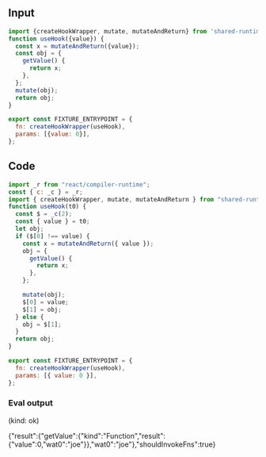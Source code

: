 
## Input

```javascript
import {createHookWrapper, mutate, mutateAndReturn} from 'shared-runtime';
function useHook({value}) {
  const x = mutateAndReturn({value});
  const obj = {
    getValue() {
      return x;
    },
  };
  mutate(obj);
  return obj;
}

export const FIXTURE_ENTRYPOINT = {
  fn: createHookWrapper(useHook),
  params: [{value: 0}],
};

```

## Code

```javascript
import _r from "react/compiler-runtime";
const { c: _c } = _r;
import { createHookWrapper, mutate, mutateAndReturn } from "shared-runtime";
function useHook(t0) {
  const $ = _c(2);
  const { value } = t0;
  let obj;
  if ($[0] !== value) {
    const x = mutateAndReturn({ value });
    obj = {
      getValue() {
        return x;
      },
    };

    mutate(obj);
    $[0] = value;
    $[1] = obj;
  } else {
    obj = $[1];
  }
  return obj;
}

export const FIXTURE_ENTRYPOINT = {
  fn: createHookWrapper(useHook),
  params: [{ value: 0 }],
};

```
      
### Eval output
(kind: ok) <div>{"result":{"getValue":{"kind":"Function","result":{"value":0,"wat0":"joe"}},"wat0":"joe"},"shouldInvokeFns":true}</div>